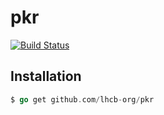 pkr
===

[![Build Status](https://drone.io/github.com/lhcb-org/pkr/status.png)](https://drone.io/github.com/lhcb-org/pkr/latest)

## Installation

```go
$ go get github.com/lhcb-org/pkr
```


